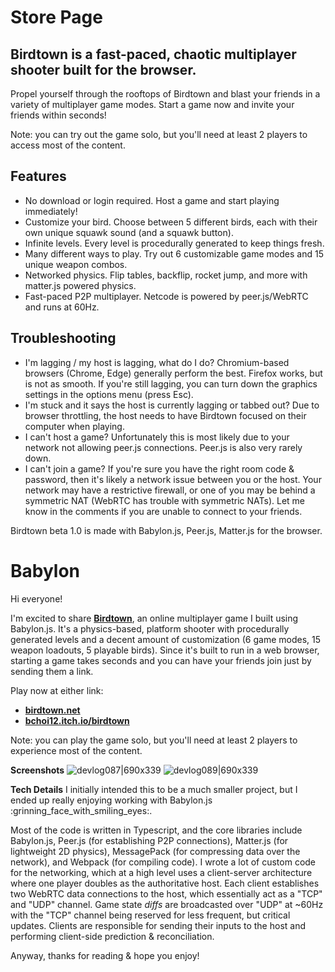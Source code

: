 # Store Page

## Birdtown is a fast-paced, chaotic multiplayer shooter built for the browser.

Propel yourself through the rooftops of Birdtown and blast your friends in a variety of multiplayer game modes. Start a game now and invite your friends within seconds!

Note: you can try out the game solo, but you'll need at least 2 players to access most of the content.

## Features
* No download or login required. Host a game and start playing immediately!
* Customize your bird. Choose between 5 different birds, each with their own unique squawk sound (and a squawk button).
* Infinite levels. Every level is procedurally generated to keep things fresh.
* Many different ways to play. Try out 6 customizable game modes and 15 unique weapon combos.
* Networked physics. Flip tables, backflip, rocket jump, and more with matter.js powered physics.
* Fast-paced P2P multiplayer. Netcode is powered by peer.js/WebRTC and runs at 60Hz.

## Troubleshooting
* I'm lagging / my host is lagging, what do I do? Chromium-based browsers (Chrome, Edge) generally perform the best. Firefox works, but is not as smooth. If you're still lagging, you can turn down the graphics settings in the options menu (press Esc).
* I'm stuck and it says the host is currently lagging or tabbed out? Due to browser throttling, the host needs to have Birdtown focused on their computer when playing.
* I can't host a game? Unfortunately this is most likely due to your network not allowing peer.js connections. Peer.js is also very rarely down.
* I can't join a game? If you're sure you have the right room code & password, then it's likely a network issue between you or the host. Your network may have a restrictive firewall, or one of you may be behind a symmetric NAT (WebRTC has trouble with symmetric NATs). Let me know in the comments if you are unable to connect to your friends.

Birdtown beta 1.0 is made with Babylon.js, Peer.js, Matter.js for the browser.

# Babylon

Hi everyone!

I'm excited to share **[Birdtown](https://birdtown.net/)**, an online multiplayer game I built using Babylon.js. It's a physics-based, platform shooter with procedurally generated levels and a decent amount of customization (6 game modes, 15 weapon loadouts, 5 playable birds). Since it's built to run in a web browser, starting a game takes seconds and you can have your friends join just by sending them a link.

Play now at either link:
 * **[birdtown.net](https://birdtown.net/)**
 * **[bchoi12.itch.io/birdtown](https://bchoi12.itch.io/birdtown)**

Note: you can play the game solo, but you'll need at least 2 players to experience most of the content.

**Screenshots**
![devlog087|690x339](upload://ta5isLjhcM3spIi5SkO9p0vbseJ.jpeg)
![devlog089|690x339](upload://x4WznvPZIxp66SWgDFDr3z6S1X9.jpeg)

**Tech Details**
I initially intended this to be a much smaller project, but I ended up really enjoying working with Babylon.js :grinning_face_with_smiling_eyes:.

Most of the code is written in Typescript, and the core libraries include Babylon.js, Peer.js (for establishing P2P connections), Matter.js (for lightweight 2D physics), MessagePack (for compressing data over the network), and Webpack (for compiling code). I wrote a lot of custom code for the networking, which at a high level uses a client-server architecture where one player doubles as the authoritative host. Each client establishes two WebRTC data connections to the host, which essentially act as a "TCP" and "UDP" channel. Game state _diffs_ are broadcasted over "UDP" at ~60Hz with the "TCP" channel being reserved for less frequent, but critical updates. Clients are responsible for sending their inputs to the host and performing client-side prediction & reconciliation.

Anyway, thanks for reading & hope you enjoy!